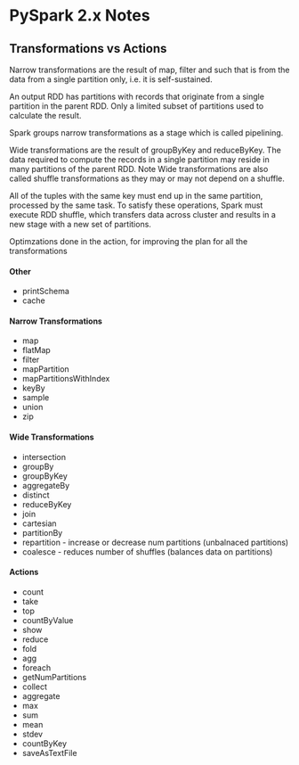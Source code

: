 # PySpark 2.x Notes

## Transformations vs Actions


Narrow transformations are the result of map, filter and such that is from the data from a single partition only, i.e. it is self-sustained.

An output RDD has partitions with records that originate from a single partition in the parent RDD. Only a limited subset of partitions used to calculate the result.

Spark groups narrow transformations as a stage which is called pipelining.


Wide transformations are the result of groupByKey and reduceByKey. The data required to compute the records in a single partition may reside in many partitions of the parent RDD.
Note
	Wide transformations are also called shuffle transformations as they may or may not depend on a shuffle.

All of the tuples with the same key must end up in the same partition, processed by the same task. To satisfy these operations, Spark must execute RDD shuffle, which transfers data across cluster and results in a new stage with a new set of partitions.


Optimzations done in the action, for improving the plan for all the transformations


#### Other
  * printSchema
  * cache

#### Narrow Transformations
  * map
  * flatMap
  * filter
  * mapPartition
  * mapPartitionsWithIndex
  * keyBy
  * sample
  * union
  * zip
    
#### Wide Transformations
  * intersection
  * groupBy
  * groupByKey
  * aggregateBy
  * distinct
  * reduceByKey
  * join
  * cartesian
  * partitionBy
  * repartition - increase or decrease num partitions (unbalnaced partitions)
  * coalesce - reduces number of shuffles (balances data on partitions)
    
#### Actions
  * count
  * take
  * top
  * countByValue
  * show
  * reduce
  * fold
  * agg
  * foreach
  * getNumPartitions
  * collect
  * aggregate
  * max
  * sum
  * mean
  * stdev
  * countByKey
  * saveAsTextFile
  

